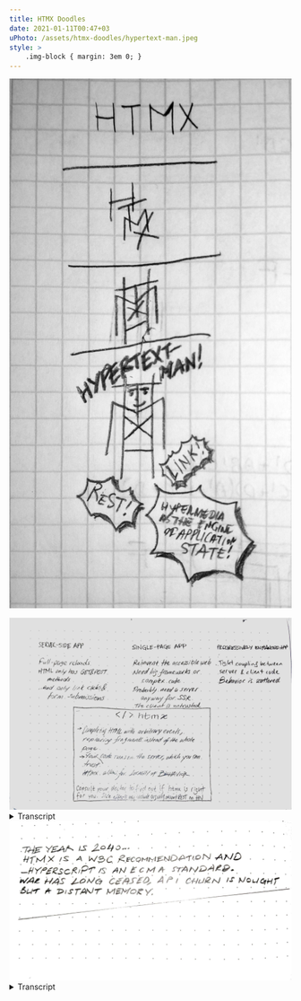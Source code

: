 ```yaml
---
title: HTMX Doodles
date: 2021-01-11T00:47+03
uPhoto: /assets/htmx-doodles/hypertext-man.jpeg
style: >
	.img-block { margin: 3em 0; }
---
```


![Hypertext Man!](/assets/htmx-doodles/hypertext-man.jpeg)

<div class=img-block>
<img alt="On HTMX, see transcript" src=/assets/htmx-doodles/consult-your-doctor.jpeg>
<details><summary>Transcript</summary>

### Server-Side App

-	Full-page reloads
-	HTML only has GET and POST methods
-	...and only link clicks & form submissions

### Single-Page App

-	Reinvent the accessible web
-	Need big frameworks or complex code
-	Probably need a server anyway for SSR
-	The client is untrueted

### Progressively Enhanced App

-	Tight coupling between server & client code
-	Behavior is scattered

### htmx

-	Completing HTML with arbitrary events, replacing fragments instead of the whole page
-	Your code runs on the server, which you trust
-	htmx allows for **locality of behavior**

<small>Consult your doctor to find out if htmx s right for you. Side effects may include arguing about REST on HN.</small>

</details>
</div>

<div class=img-block>
<img alt="2040. See transcript" src=/assets/htmx-doodles/2040.jpeg>
<details><summary>Transcript</summary>

The year is 2040.

htmx is a W3C recommendation and _hyperscript is an ECMA standard.
War has long ceased, API churn is nought but a distant memory.
</details>
</div>
